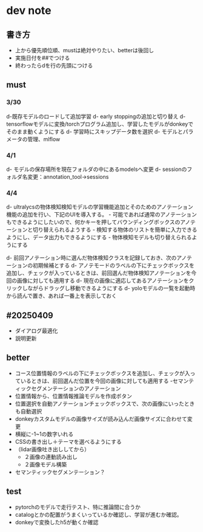 # dev note
## 書き方
- 上から優先順位順、mustは絶対やりたい、betterは後回し
- 実施日付を##でつける
- 終わったらdを行の先頭につける

## must
### 3/30
d-既存モデルのロードして追加学習
d- early stoppingの追加と切り替え
d- tensorflowモデルに変換/torchプログラム追加し、学習したモデルがdonkeyでそのまま動くようにする
d- 学習時にスキップデータ数を選択
d- モデルとパラメータの管理、mlflow

### 4/1
d- モデルの保存場所を現在フォルダの中にあるmodelsへ変更
d- sessionのフォルダ名変更：annotation_tool→sessions

### 4/4
d- ultralycsの物体検知検知モデルの学習機能追加とそのためのアノテーション機能の追加を行い、下記のUIを導入する。
    - 可能であれば通常のアノテーションもできるようにしたいので、何かキーを押してバウンディングボックスのアノテーションと切り替えられるようする
    - 検知する物体のリストを簡単に入力できるようにし、データ出力もできるようにする
    - 物体検知モデルも切り替えられるようにする

d- 前回アノテーション時に選んだ物体検知クラスを記録しておき、次のアノテーションの初期候補とする
d- アノテモードのラベルの下にチェックボックスを追加し、チェックが入っているときは、前回選んだ物体検知アノテーションを今回の画像に対しても適用する
d- 現在の画像に適応してあるアノテーションをクリックしながらドラッグし移動できるようにする
d- yoloモデルの一覧を起動時から読んで置き、あれば一番上を表示しておく


#20250409
-

- ダイアログ最適化
- 説明更新

## better
- コース位置情報のラベルの下にチェックボックスを追加し、チェックが入っているときは、前回選んだ位置を今回の画像に対しても適用する
-セマンティックセグメンテーションのアノテーション
- 位置情報から、位置情報推論モデルを作成ボタン
- 位置選択を自動アノテーションチェックボックスで、次の画像にいったときも自動選択
- donkeyカスタムモデルの画像サイズが読み込んだ画像サイズに合わせて変更
- 横縦に-1~1の数字いれる
- CSSの書き出し＋テーマを選べるようにする 
- （lidar画像吐き出ししてから）
    - ２画像の連動読み出し
    - ２画像モデル構築
- セマンティックセグメンテーション？


## test
- pytorchのモデルで走行テスト、特に推論間に合うか
- catalogとかの配置がうまくいっているか確認し、学習が進むか確認。
- donkeyで変換したh5が動くか確認





